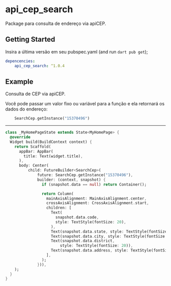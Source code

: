 # api_cep_search

Package para consulta de endereço via apiCEP.

## Getting Started

Insira a última versão em seu pubspec.yaml (and run `dart pub get`);

```yaml
depencencies:
    api_cep_search: ^1.0.4
```

## Example
Consulta de CEP via apiCEP.

Você pode passar um valor fixo ou variável para a função e ela retornará os dados do endereço:

```dart
    SearchCep.getInstance("15370496")
```

<hr>

```dart
class _MyHomePageState extends State<MyHomePage> {
  @override
  Widget build(BuildContext context) {
    return Scaffold(
      appBar: AppBar(
        title: Text(widget.title),
      ),
      body: Center(
          child: FutureBuilder<SearchCep>(
              future: SearchCep.getInstance("15370496"),
              builder: (context, snapshot) {
                if (snapshot.data == null) return Container();

                return Column(
                  mainAxisAlignment: MainAxisAlignment.center,
                  crossAxisAlignment: CrossAxisAlignment.start,
                  children: [
                    Text(
                      snapshot.data.code,
                      style: TextStyle(fontSize: 20),
                    ),
                    Text(snapshot.data.state, style: TextStyle(fontSize: 20)),
                    Text(snapshot.data.city, style: TextStyle(fontSize: 20)),
                    Text(snapshot.data.district,
                        style: TextStyle(fontSize: 20)),
                    Text(snapshot.data.address, style: TextStyle(fontSize: 20)),
                  ],
                );
              })),
    );
  }
}
```
